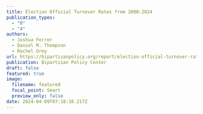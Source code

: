 ```yaml
---
title: Election Official Turnover Rates from 2000-2024
publication_types:
  - "0"
  - "4"
authors:
  - Joshua Ferrer
  - Daniel M. Thompson
  - Rachel Orey
url: https://bipartisanpolicy.org/report/election-official-turnover-rates-from-2000-2024/
publication: Bipartisan Policy Center
draft: false
featured: true
image:
  filename: featured
  focal_point: Smart
  preview_only: false
date: 2024-04-09T07:18:10.217Z
---
```

